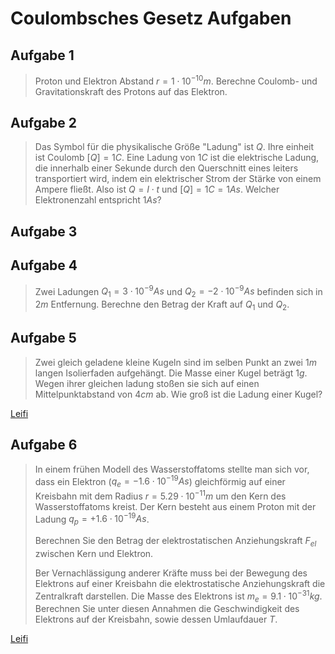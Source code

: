 # Coulombsches Gesetz Aufgaben

## Aufgabe 1

> Proton und Elektron Abstand $r = 1 \cdot 10^{-10} m$. Berechne Coulomb- und Gravitationskraft des Protons auf das Elektron.

## Aufgabe 2

> Das Symbol für die physikalische Größe "Ladung" ist $Q$. Ihre einheit ist Coulomb $[Q] = 1C$. Eine Ladung von $1C$ ist die elektrische Ladung, die innerhalb einer Sekunde durch den Querschnitt eines leiters transportiert wird, indem ein elektrischer Strom der Stärke von einem Ampere fließt. Also ist $Q = I \cdot t$ und $[Q]  = 1C = 1As$. Welcher Elektronenzahl entspricht $1As$?

## Aufgabe 3

<!-- missing -->

## Aufgabe 4

> Zwei Ladungen $Q_1 = 3 \cdot 10^{-9} As$ und $Q_2 = -2 \cdot 10^{-9} As$ befinden sich in $2m$ Entfernung. Berechne den Betrag der Kraft auf $Q_1$ und $Q_2$.

## Aufgabe 5

> Zwei gleich geladene kleine Kugeln sind im selben Punkt an zwei $1m$ langen Isolierfaden aufgehängt. Die Masse einer Kugel beträgt $1g$. Wegen ihrer gleichen ladung stoßen sie sich auf einen Mittelpunktabstand von $4cm$ ab. Wie groß ist die Ladung einer Kugel?

[Leifi](https://www.leifiphysik.de/elektrizitaetslehre/ladungen-elektrisches-feld/aufgabe/doppelpendel)

## Aufgabe 6

> In einem frühen Modell des Wasserstoffatoms stellte man sich vor, dass ein Elektron ($q_e = -1.6 \cdot 10^{-19} As$) gleichförmig auf einer Kreisbahn mit dem Radius $r = 5.29 \cdot 10^{-11} m$ um den Kern des Wasserstoffatoms kreist. Der Kern besteht aus einem Proton mit der Ladung $q_p = +1.6 \cdot 10^{-19} As$.
>
> Berechnen Sie den Betrag der elektrostatischen Anziehungskraft $F_{el}$ zwischen Kern und Elektron.
>
> Ber Vernachlässigung anderer Kräfte muss bei der Bewegung des Elektrons auf einer Kreisbahn die elektrostatische Anziehungskraft die Zentralkraft darstellen. Die Masse des Elektrons ist $m_e = 9.1 \cdot 10^{-31} kg$. Berechnen Sie unter diesen Annahmen die Geschwindigkeit des Elektrons auf der Kreisbahn, sowie dessen Umlaufdauer $T$.

[Leifi](https://www.leifiphysik.de/elektrizitaetslehre/ladungen-elektrisches-feld/aufgabe/elektrische-kraefte-im-wasserstoffatom)
